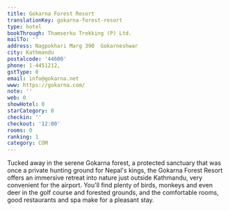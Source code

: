 ```yaml
---
title: Gokarna Forest Resort
translationKey: gokarna-forest-resort
type: hotel
bookThrough: Thamserku Trekking (P) Ltd.
mailTo: ''
address: Nagpokhari Marg 390  Gokarneshwar
city: Kathmandu
postalcode: '44600'
phone: 1-4451212,
gstType: 0
email: info@gokarna.net
www: https://gokarna.com/
note: ''
web: 0
showHotel: 0
starCategory: 0
checkin: ''
checkout: '12:00'
rooms: 0
ranking: 1
category: COM
---
```


Tucked away in the serene Gokarna forest, a protected sanctuary that was once a private hunting ground for Nepal's kings, the Gokarna Forest Resort offers an immersive retreat into nature just outside Kathmandu, very convenient for the airport. You'll find plenty of birds, monkeys and even deer in the golf course and forested grounds, and the comfortable rooms, good restaurants and spa make for a pleasant stay.